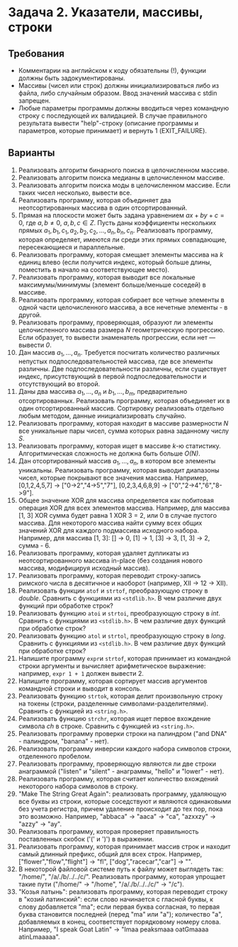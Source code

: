 # Задача 2. Указатели, массивы, строки

## Требования

+ Комментарии на английском к коду обязательны (!), функции должны быть задокументированы.
+ Массивы (чисел или строк) должны инициализироваться либо из файла, либо случайным образом. Ввод значений массива с stdin запрещен.
+ Любые параметры программы должны вводиться через командную строку с последующей их валидацией. В случае правильного результата вывести "help"-строку (описание программы и параметров, которые принимает) и вернуть 1 (EXIT_FAILURE).

## Варианты

1. Реализовать алгоритм бинарного поиска в целочисленном массиве.
2. Реализовать алгоритм поиска медианы в целочисленном массиве.
3. Реализовать алгоритм поиска моды в целочисленном массиве. Если таких чисел несколько, вывести все.
4. Реализовать программу, которая объединяет два неотсортированных массива в один отсортированный.
5. Прямая на плоскости может быть задана уравнением $ax + by + c = 0$, где $a, b \neq 0$, $a, b, c \in Z$. Пусть даны коэффициенты нескольких прямых $a_1, b_1, c_1, a_2, b_2, c_2, ..., a_n, b_n, c_n$. Реализовать программу, которая определяет, имеются ли среди этих прямых совпадающие, пересекающиеся и параллельные.
6. Реализовать программу, которая смещает элементы массива на *k* единиц влево (если получится индекс, который больше длины, поместить в начало на соответствующее место).
7. Реализовать программу, которая выводит все локальные максимумы/минимумы (элемент больше/меньше соседей) в массиве.
8. Реализовать программу, которая собирает все четные элементы в одной части целочисленного массива, а все нечетные элементы - в другой.
9. Реализовать программу, проверяющая, образуют ли элементы целочисленного массива размера *N* геометрическую прогрессию. Если образует, то вывести знаменатель прогрессии, если нет — вывести *0*.
10. Дан массив $a_1,...,a_n$. Требуется посчитать количество различных непустых подпоследовательностей массива, где все элементы различны. Две подпоследовательности различны, если существует индекс, присутствующий в первой подпоследовательности и отсутствующий во второй.
11. Даны два массива $a_1,...,a_n$ и $b_1,...,b_m$, предварительно отсортированных. Реализовать программу, которая объединяет их в один отсортированный массив. Сортировку реализовать отдельно любым методом, данные инициализировать случайно.
12. Реализовать программу, которая находит в массиве размерности *N* все уникальные пары чисел, сумма которых равна заданному числу *S*.
13. Реализовать программу, которая ищет в массиве *k*-ю статистику. Алгоритмическая сложность не должна быть больше *O(N)*.
14. Дан отсортированный массив $a_1,...,a_n$, в котором все элементы уникальны. Реализовать программу, которая выводит диапазоны чисел, которые покрывают все значения массива. Например, [0,1,2,4,5,7] $\rightarrow$ ["0->2","4->5","7"], [0,2,3,4,6,8,9] $\rightarrow$ ["0","2->4","6","8->9"].
15. Общее значение XOR для массива определяется как побитовая операция XOR для всех элементов массива. Например, для массива [1, 3] XOR сумма будет равна 1 XOR 3 = 2, или 0 в случае пустого массива. Для некоторого массива найти сумму всех общих значений XOR для каждого подмассива исходного набора. Например, для массива [1, 3]: [] $\rightarrow$ 0, [1] $\rightarrow$ 1, [3] $\rightarrow$ 3, [1, 3] $\rightarrow$ 2, сумма - 6.
16. Реализовать программу, которая удаляет дупликаты из неотсортированного массива in-place (без создания нового массива, модифицируя исходный массив).
17. Реализовать программу, которая переводит строку-запись римского числа в десятичное и наоборот (например, XII -> 12 -> XII).
18. Реализовать функции ```atof``` и ```strtof```, преобразующую строку в *double*. Сравнить с функциями из ```<stdlib.h>```. В чем различие двух функций при обработке строк?
19. Реализовать функцию ```atoi``` и ```strtoi```, преобразующую строку в *int*. Сравнить с функциями из ```<stdlib.h>```. В чем различие двух функций при обработке строк?
20. Реализовать функцию ```atol``` и ```strtol```, преобразующую строку в *long*. Сравнить с функциями из ```<stdlib.h>```. В чем различие двух функций при обработке строк?
21. Напишите программу ```expr```и ```strtof```, которая принимает из командной строки аргументы и вычисляет арифметическое выражение: например, ```expr 1 + 1``` должен вывести 2.
22. Напишите программу, которая сортирует массив аргументов командной строки и выводит в консоль.
23. Реализовать функцию ```strtok```, которая делит произвольную строку на токены (строки, разделенные символами-разделителями). Сравнить с функцией из ```<string.h>```.
24. Реализовать функцию ```strchr```, которая ищет первое вхождение символа *ch* в строке. Сравнить с функцией из ```<string.h>```.
25. Реализовать программу проверки строки на палиндром ("and DNA" - палиндром, "banana" - нет).
26. Реализовать программу инверсии каждого набора символов строки, отделенного пробелом.
27. Реализовать программу, проверяющую являются ли две строки анаграммой ("listen" и "silent" - анаграммы, "hello" и "lower" - нет).
28. Реализовать программу, которая считает количество вхождений некоторого набора символов в строку.
29. "Make The String Great Again": реализовать программу, удаляющую все буквы из строки, которые соседствуют и являются одинаковыми без учета регистра, причем удаление происходит до тех пор, пока это возможно. Например, "abbaca" $\rightarrow$ "aaca" $\rightarrow$ "ca", "azxxzy" $\rightarrow$ "azzy" $\rightarrow$ "ay".
30. Реализовать программу, которая проверяет правильность поставленных скобок ('(' и ')') в выражении.
31. Реализовать программу, которая принимает массив строк и находит самый длинный префикс, общий для всех строк. Например, ["flower","flow","flight"] $\rightarrow$ "fl", ["dog","racecar","car"] $\rightarrow$ "".
32. В некоторой файловой системе путь к файлу может выглядеть так: "/home/", "/a/./b/../../c/". Реализовать программу, которая упрощает такие пути ("/home/" $\rightarrow$ "/home", "/a/./b/../../c/" $\rightarrow$ "/c").
33. "Козья латынь": реализовать программу, которая переводит строку в "козий латинский": если слово начинается с гласной буквы, к слову добавляется "ma"; если первая буква согласная, то первая буква становится последней (перед "ma" или "а"); количество "a", добавляемых в конец, соответствует порядковому номеру слова. Например, "I speak Goat Latin" $\rightarrow$ "Imaa peaksmaaa oatGmaaaa atinLmaaaaa".
